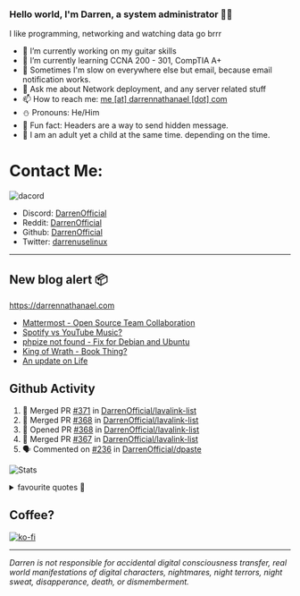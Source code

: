 ### Hello world, I'm Darren, a system administrator 👨‍💻
I like programming, networking and watching data go brrr


- 🔭 I’m currently working on my guitar skills
- 🌴 I’m currently learning CCNA 200 - 301, CompTIA A+ 
- 🚀 Sometimes I'm slow on everywhere else but email, because email notification works.
- 💬 Ask me about Network deployment, and any server related stuff 
- 📫 How to reach me: [me [at] darrennathanael [dot] com](mailto:me@darrennathanael.com) 
- ⛄️ Pronouns: He/Him
- 🍪 Fun fact: Headers are a way to send hidden message.
- 🍻 I am an adult yet a child at the same time. depending on the time.

# Contact Me:

![dacord](https://discord.c99.nl/widget/theme-4/508296903960821771.png)

- Discord: [DarrenOfficial](https://discord.darrennathanael.com)
- Reddit: [DarrenOfficial](https://reddit.com/u/DarrenOfficiallol)
- Github: [DarrenOfficial](https://github.com/DarrenOfficial)
- Twitter: [darrenuselinux](https://twitter.com/darrenuselinux)


---
## New blog alert 📦
https://darrennathanael.com
<!-- BLOG-POST-LIST:START -->
- [Mattermost - Open Source Team Collaboration](https://blog.darrennathanael.com/posts/mattermost-review/)
- [Spotify vs YouTube Music?](https://blog.darrennathanael.com/posts/spotify-or-youtube-music/)
- [phpize not found - Fix for Debian and Ubuntu](https://blog.darrennathanael.com/posts/phpize-not-found/)
- [King of Wrath - Book Thing?](https://blog.darrennathanael.com/posts/king-of-wrath/)
- [An update on Life](https://blog.darrennathanael.com/posts/an-update-on-life/)
<!-- BLOG-POST-LIST:END -->

## Github Activity
<!--START_SECTION:activity-->
1. 🎉 Merged PR [#371](https://github.com/DarrenOfficial/lavalink-list/pull/371) in [DarrenOfficial/lavalink-list](https://github.com/DarrenOfficial/lavalink-list)
2. 🎉 Merged PR [#368](https://github.com/DarrenOfficial/lavalink-list/pull/368) in [DarrenOfficial/lavalink-list](https://github.com/DarrenOfficial/lavalink-list)
3. 💪 Opened PR [#368](https://github.com/DarrenOfficial/lavalink-list/pull/368) in [DarrenOfficial/lavalink-list](https://github.com/DarrenOfficial/lavalink-list)
4. 🎉 Merged PR [#367](https://github.com/DarrenOfficial/lavalink-list/pull/367) in [DarrenOfficial/lavalink-list](https://github.com/DarrenOfficial/lavalink-list)
5. 🗣 Commented on [#236](https://github.com/DarrenOfficial/dpaste/issues/236#issuecomment-1763415703) in [DarrenOfficial/dpaste](https://github.com/DarrenOfficial/dpaste)
<!--END_SECTION:activity-->


![Stats](https://github-readme-stats.vercel.app/api?username=DarrenOfficial&layout=compact&hide_border=true&hide_title=true&count_private=true&include_all_commits=true&show_icons=true&bg_color=00000000&text_color=c3c6ce&icon_color=4e64f7)


<details>
<summary>favourite quotes 🍻</summary>
<br>
<i>"Always trust what others say or write without ever questioning them. Especially their code."</i> -Albert Einstein
<br><br>
  <i>"If she this easy, then she prolly got a diseasy"</i> -Dr Martin Luther King
  <br><br>
  <i>"If a woman is giving you what you want, it is deception."</i> -Sun Tzu, Art of War
</details>


## Coffee?

[![ko-fi](https://ko-fi.com/img/githubbutton_sm.svg)](https://ko-fi.com/R6R1311CB)

---

_Darren is not responsible for accidental digital consciousness transfer, real world manifestations of digital characters, nightmares, night terrors, night sweat, disapperance, death, or dismemberment._
